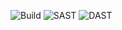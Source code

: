 ![Build](https://github.com/DarkoGNU/family-cash-card/actions/workflows/gradle.yml/badge.svg)
![SAST](https://github.com/DarkoGNU/family-cash-card/actions/workflows/codeql.yml/badge.svg)
![DAST](https://github.com/DarkoGNU/family-cash-card/actions/workflows/stackhawk.yml/badge.svg)

